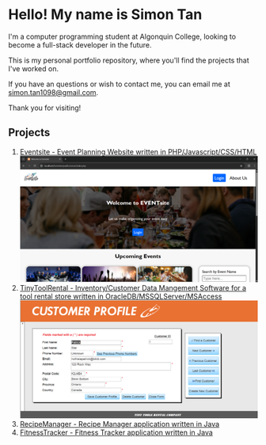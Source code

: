# Hello! My name is Simon Tan
I'm a computer programming student at Algonquin College, looking to become a full-stack developer in the future.

This is my personal portfolio repository, where you'll find the projects that I've worked on.

If you have an questions or wish to contact me, you can email me at simon.tan1098@gmail.com.

Thank you for visiting!

## Projects
<ol>
  <li>
    <a href="https://github.com/SimonTan98/Eventsite">Eventsite - Event Planning Website written in PHP/Javascript/CSS/HTML</a>
    <img src="./images/EventsiteHomepage.png" alt="Homepage of Eventsite" title="Eventsite Homepage">
  </li>
  <li>
    <a href="https://github.com/SimonTan98/TinyToolRental">TinyToolRental - Inventory/Customer Data Mangement Software for a tool rental store written in OracleDB/MSSQLServer/MSAccess</a>
    <img src="./images/ToolRentalDB.png" alt="TinyToolRental Customer Form" title="TinyToolRental Customer Form">
  </li>
  <li>
    <a href="https://github.com/SimonTan98/RecipeManager">RecipeManager - Recipe Manager application written in Java</a>
  </li>
  <li>
    <a href="https://github.com/SimonTan98/FitnessTracker">FitnessTracker - Fitness Tracker application written in Java</a>
  </li>
</ol>

